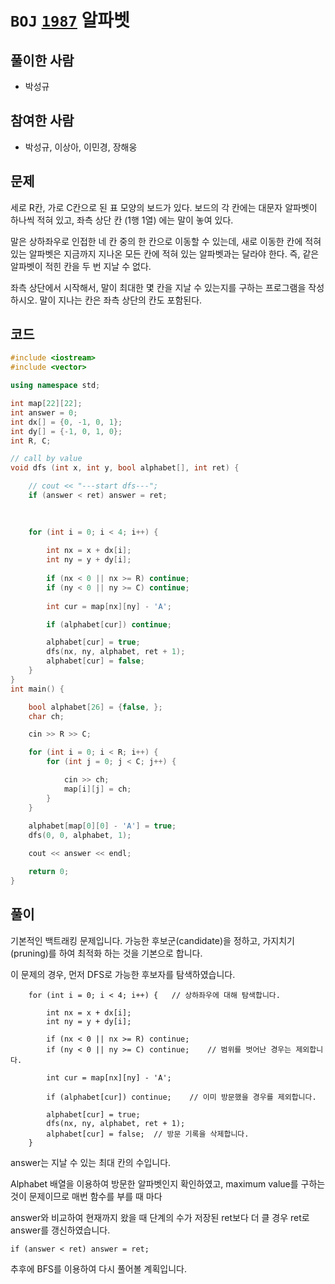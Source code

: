 # `BOJ` [`1987`](https://www.acmicpc.net/problem/1987) 알파벳

## 풀이한 사람

* 박성규



## 참여한 사람

* 박성규, 이상아, 이민경, 장해웅



## 문제

세로 R칸, 가로 C칸으로 된 표 모양의 보드가 있다. 보드의 각 칸에는 대문자 알파벳이 하나씩 적혀 있고, 좌측 상단 칸 (1행 1열) 에는 말이 놓여 있다.

말은 상하좌우로 인접한 네 칸 중의 한 칸으로 이동할 수 있는데, 새로 이동한 칸에 적혀 있는 알파벳은 지금까지 지나온 모든 칸에 적혀 있는 알파벳과는 달라야 한다. 즉, 같은 알파벳이 적힌 칸을 두 번 지날 수 없다.

좌측 상단에서 시작해서, 말이 최대한 몇 칸을 지날 수 있는지를 구하는 프로그램을 작성하시오. 말이 지나는 칸은 좌측 상단의 칸도 포함된다.



## 코드

```c++
#include <iostream>
#include <vector>

using namespace std;

int map[22][22];
int answer = 0;
int dx[] = {0, -1, 0, 1};
int dy[] = {-1, 0, 1, 0};
int R, C;  

// call by value
void dfs (int x, int y, bool alphabet[], int ret) {

    // cout << "---start dfs---";
    if (answer < ret) answer = ret;
      
    

    for (int i = 0; i < 4; i++) {
        
        int nx = x + dx[i];
        int ny = y + dy[i];
        
        if (nx < 0 || nx >= R) continue;
        if (ny < 0 || ny >= C) continue;
        
        int cur = map[nx][ny] - 'A';

        if (alphabet[cur]) continue;

        alphabet[cur] = true;
        dfs(nx, ny, alphabet, ret + 1);
        alphabet[cur] = false;
    }
}
int main() {

    bool alphabet[26] = {false, };
    char ch;

    cin >> R >> C;

    for (int i = 0; i < R; i++) {
        for (int j = 0; j < C; j++) {

            cin >> ch;
            map[i][j] = ch;
        }
    }
    
    alphabet[map[0][0] - 'A'] = true;
    dfs(0, 0, alphabet, 1);

    cout << answer << endl;

    return 0;
}
```



## 풀이

기본적인 백트래킹 문제입니다. 가능한 후보군(candidate)을 정하고, 가지치기(pruning)를 하여 최적화 하는 것을 기본으로 합니다. 

이 문제의 경우, 먼저 DFS로 가능한 후보자를 탐색하였습니다. 
```
    for (int i = 0; i < 4; i++) {   // 상하좌우에 대해 탐색합니다. 
        
        int nx = x + dx[i];
        int ny = y + dy[i]; 
        
        if (nx < 0 || nx >= R) continue;
        if (ny < 0 || ny >= C) continue;    // 범위를 벗어난 경우는 제외합니다.
        
        int cur = map[nx][ny] - 'A';

        if (alphabet[cur]) continue;    // 이미 방문했을 경우를 제외합니다. 

        alphabet[cur] = true;
        dfs(nx, ny, alphabet, ret + 1);
        alphabet[cur] = false;  // 방문 기록을 삭제합니다. 
    }
```

answer는 지날 수 있는 최대 칸의 수입니다.

Alphabet 배열을 이용하여 방문한 알파벳인지 확인하였고, maximum value를 구하는 것이 문제이므로 매번 함수를 부를 때 마다 

answer와 비교하여 현재까지 왔을 때 단계의 수가 저장된 ret보다 더 클 경우 ret로 answer를 갱신하였습니다. 

```
if (answer < ret) answer = ret;
```

추후에 BFS를 이용하여 다시 풀어볼 계획입니다. 